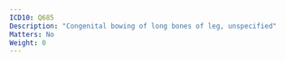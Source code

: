 ```yaml
---
ICD10: Q685
Description: "Congenital bowing of long bones of leg, unspecified"
Matters: No
Weight: 0
---
```

